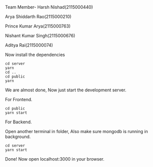 Team Member-
Harsh Nishad(2115000440)

Arya Shiddarth Rao(2115000210)

Prince Kumar Arya(2115000763)

Nishant Kumar Singh(2115000676)

Aditya Rai(2115000074)




Now install the dependencies
```shell
cd server
yarn
cd ..
cd public
yarn
```
We are almost done, Now just start the development server.

For Frontend.
```shell
cd public
yarn start
```
For Backend.

Open another terminal in folder, Also make sure mongodb is running in background.
```shell
cd server
yarn start
```

Done! Now open localhost:3000 in your browser.

 
 
